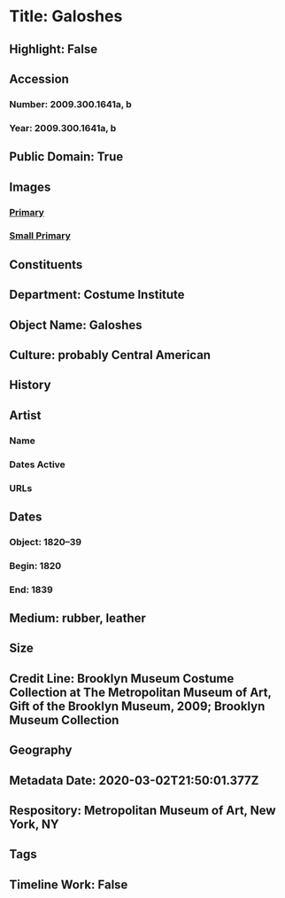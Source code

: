 # Title: Galoshes
## Highlight: False
## Accession
### Number: 2009.300.1641a, b
### Year: 2009.300.1641a, b
## Public Domain: True
## Images
### [Primary](https://images.metmuseum.org/CRDImages/ci/original/CP486a-b_CP4.jpg)
### [Small Primary](https://images.metmuseum.org/CRDImages/ci/web-large/CP486a-b_CP4.jpg)
## Constituents
## Department: Costume Institute
## Object Name: Galoshes
## Culture: probably Central American
## History
## Artist
### Name
### Dates Active
### URLs
## Dates
### Object: 1820–39
### Begin: 1820
### End: 1839
## Medium: rubber, leather
## Size
## Credit Line: Brooklyn Museum Costume Collection at The Metropolitan Museum of Art, Gift of the Brooklyn Museum, 2009; Brooklyn Museum Collection
## Geography
## Metadata Date: 2020-03-02T21:50:01.377Z
## Respository: Metropolitan Museum of Art, New York, NY
## Tags
## Timeline Work: False
